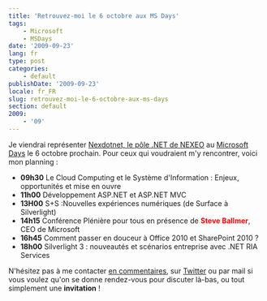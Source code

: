 ```yaml
---
title: 'Retrouvez-moi le 6 octobre aux MS Days'
tags:
    - Microsoft
    - MSDays
date: '2009-09-23'
lang: fr
type: post
categories:
    - default
publishDate: '2009-09-23'
locale: fr_FR
slug: retrouvez-moi-le-6-octobre-aux-ms-days
section: default
2009:
    - '09'
---
```


Je viendrai représenter [Nexdotnet, le pôle .NET de NEXEO](http://nexdotnet.nexeo.fr/) au [Microsoft Days](http://www.microsoft.com/france/microsoft-days/) le 6 octobre prochain. Pour ceux qui voudraient m'y rencontrer, voici mon planning&nbsp;:

*   **09h30** Le Cloud Computing et le Système d'Information&nbsp;: Enjeux, opportunités et mise en ouvre
*   **11h00** Développement ASP.NET et ASP.NET MVC
*   **13H00** S+S&nbsp;:Nouvelles expériences numériques (de Surface à Silverlight)
*   **14h15** Conférence Plénière pour tous en présence de <span style="color: #ff0000">**Steve Ballmer**</span>, CEO de Microsoft
*   **16h45** Comment passer en douceur à Office 2010 et SharePoint 2010&nbsp;?
*   **18h00** Silverlight 3&nbsp;: nouveautés et scénarios entreprise avec .NET RIA Services

N'hésitez pas à me contacter [en commentaires](/2009/09/retrouvez-moi-le-6-octobre-aux-ms-days/), sur [Twitter](https://twitter.com/borisschapira) ou par mail si vous voulez qu'on se donne rendez-vous pour discuter là-bas, ou tout simplement une **invitation** !